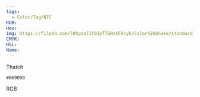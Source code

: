 ```yaml
---
tags:
  - Color/Tag/NTC
RGB:
Hex:
img: https://filedn.com/l0hpzxl1f01yT7GHxtF8cyk/Color%20Snake/standard_csv_to_svg/%23/B69D98.svg
CMYK:
HSL:
Name:
---
```

Thatch
```palette
#B69D98
```
RGB
